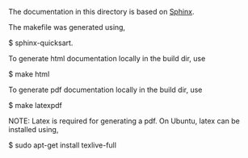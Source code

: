 The documentation in this directory is based on [Sphinx](http://www.sphinx-doc.org/en/stable/).


The makefile was generated using,

 $ sphinx-quicksart.


To generate html documentation locally in the build dir, use

 $ make html


To generate pdf documentation locally in the build dir, use

 $ make latexpdf

NOTE: Latex is required for generating a pdf. On Ubuntu, latex can be installed using,

 $ sudo apt-get install texlive-full
